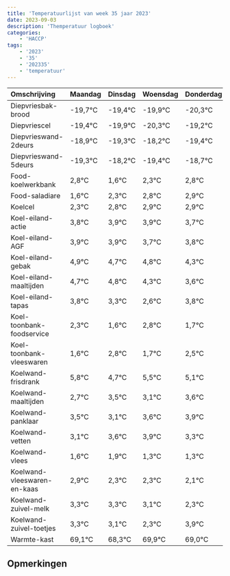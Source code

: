 ```yaml
---
title: 'Temperatuurlijst van week 35 jaar 2023'
date: 2023-09-03
description: 'Themperatuur logboek'
categories:
    - 'HACCP'
tags:
    - '2023'
    - '35'
    - '202335'
    - 'temperatuur'
---
```

|Omschrijving|Maandag|Dinsdag|Woensdag|Donderdag|Vrijdag|Zaterdag|Zondag|
|:---|:---|:---|:---|:---|:---|:---|:---|
|Diepvriesbak-brood|-19,7°C|-19,4°C|-19,9°C|-20,3°C|-19,2°C|-20,4°C|-19,7°C|
|Diepvriescel|-19,4°C|-19,9°C|-20,3°C|-19,2°C|-20,4°C|-19,7°C|-19,2°C|
|Diepvrieswand-2deurs|-18,9°C|-19,3°C|-18,2°C|-19,4°C|-18,7°C|-18,2°C|-18,1°C|
|Diepvrieswand-5deurs|-19,3°C|-18,2°C|-19,4°C|-18,7°C|-18,2°C|-18,1°C|-18,1°C|
|Food-koelwerkbank|2,8°C|1,6°C|2,3°C|2,8°C|2,9°C|2,9°C|2,7°C|
|Food-saladiare|1,6°C|2,3°C|2,8°C|2,9°C|2,9°C|2,7°C|2,8°C|
|Koelcel|2,3°C|2,8°C|2,9°C|2,9°C|2,7°C|2,8°C|2,3°C|
|Koel-eiland-actie|3,8°C|3,9°C|3,9°C|3,7°C|3,8°C|3,3°C|2,6°C|
|Koel-eiland-AGF|3,9°C|3,9°C|3,7°C|3,8°C|3,3°C|2,6°C|3,8°C|
|Koel-eiland-gebak|4,9°C|4,7°C|4,8°C|4,3°C|3,6°C|4,8°C|3,7°C|
|Koel-eiland-maaltijden|4,7°C|4,8°C|4,3°C|3,6°C|4,8°C|3,7°C|4,5°C|
|Koel-eiland-tapas|3,8°C|3,3°C|2,6°C|3,8°C|2,7°C|3,5°C|3,1°C|
|Koel-toonbank-foodservice|2,3°C|1,6°C|2,8°C|1,7°C|2,5°C|2,1°C|2,6°C|
|Koel-toonbank-vleeswaren|1,6°C|2,8°C|1,7°C|2,5°C|2,1°C|2,6°C|2,9°C|
|Koelwand-frisdrank|5,8°C|4,7°C|5,5°C|5,1°C|5,6°C|5,9°C|5,3°C|
|Koelwand-maaltijden|2,7°C|3,5°C|3,1°C|3,6°C|3,9°C|3,3°C|3,3°C|
|Koelwand-panklaar|3,5°C|3,1°C|3,6°C|3,9°C|3,3°C|3,3°C|3,1°C|
|Koelwand-vetten|3,1°C|3,6°C|3,9°C|3,3°C|3,3°C|3,1°C|2,3°C|
|Koelwand-vlees|1,6°C|1,9°C|1,3°C|1,3°C|1,1°C|0,3°C|1,9°C|
|Koelwand-vleeswaren-en-kaas|2,9°C|2,3°C|2,3°C|2,1°C|1,3°C|2,9°C|2,0°C|
|Koelwand-zuivel-melk|3,3°C|3,3°C|3,1°C|2,3°C|3,9°C|3,0°C|2,2°C|
|Koelwand-zuivel-toetjes|3,3°C|3,1°C|2,3°C|3,9°C|3,0°C|2,2°C|3,3°C|
|Warmte-kast|69,1°C|68,3°C|69,9°C|69,0°C|68,2°C|69,3°C|68,2°C|

## Opmerkingen


